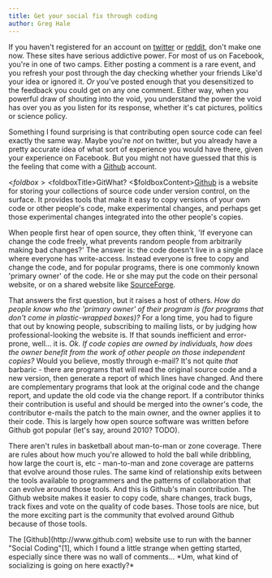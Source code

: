 ```yaml
---
title: Get your social fix through coding
author: Greg Hale
---
```


If you haven't registered for an account on [twitter](http://www.twitter.com) or [reddit](http://www.reddit.com), don't make one now. These sites have serious addictive power. For most of us on Facebook, you're in one of two camps. Either posting a comment is a rare event, and you refresh your post through the day checking whether your friends Like'd your idea or ignored it. *Or* you've posted enough that you desensitized to the feedback you could get on any one comment. Either way, when you powerful draw of shouting into the void, you understand the power the void has over you as you listen for its response, whether it's cat pictures, politics or science policy.

Something I found surprising is that contributing open source code can feel exactly the same way. Maybe you're *not* on twitter, but you already have a pretty accurate idea of what sort of experience you would have there, given your experience on Facebook. But you might not have guessed that this is the feeling that come with a [Github](http://www.github.com) account. 

<$foldbox>
  <$foldboxTitle>GitWhat?</foldboxTitle>
  <$foldboxContent>[Github](http://www.github.com) is a website for storing your collections of source code under version control, on the surface. It provides tools that make it easy to copy versions of your own code or other people's code, make experimental changes, and perhaps get those experimental changes integrated into the other people's copies.

When people first hear of open source, they often think, 'If everyone can change the code freely, what prevents random people from arbitrarily making bad changes?' The answer is: the code doesn't live in a single place where everyone has write-access. Instead everyone is free to copy and change the code, and for popular programs, there is one commonly known 'primary owner' of the code. He or she may put the code on their personal website, or on a shared website like [SourceForge](http://www.sourceforge.com).

That answers the first question, but it raises a host of others. *How do people know who the 'primary owner' of their program is (for programs that don't come in plastic-wrapped boxes)?* For a long time, you had to figure that out by knowing people, subscribing to mailing lists, or by judging how professional-looking the website is. If that sounds inefficient and error-prone, well... it is. *Ok. If code copies are owned by individuals, how does the owner benefit from the work of other people on those independent copies?* Would you believe, mostly through e-mail? It's not quite *that* barbaric - there are programs that will read the original source code and a new version, then generate a report of which lines have changed. And there are complementary programs that look at the original code and the change report, and update the old code via the change report. If a contributor thinks their contribution is useful and should be merged into the owner's code, the contributor e-mails the patch to the main owner, and the owner applies it to their code. This is largely how open source software was written before Github got popular (let's say, around 2010? TODO).

There aren't rules in basketball about man-to-man or zone coverage. There are rules about how much you're allowed to hold the ball while dribbling, how large the court is, etc - man-to-man and zone coverage are patterns that evolve around those rules. The same kind of relationship exits between the tools available to programmers and the patterns of collaboration that can evolve around those tools. And this is Github's main contribution. The Github website makes it easier to copy code, share changes, track bugs, track fixes and vote on the quality of code bases. Those tools are nice, but the more exciting part is the community that evolved around Github because of those tools.

  </foldboxContent>
</foldbox>
The [Github](http://www.github.com) website use to run with the banner "Social Coding"[1], which I found a little strange when getting started, especially since there was no wall of comments... *Um, what kind of socializing is going on here exactly?*  
